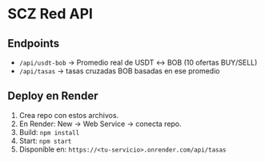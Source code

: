 # SCZ Red API

## Endpoints
- `/api/usdt-bob` → Promedio real de USDT ↔ BOB (10 ofertas BUY/SELL)
- `/api/tasas` → tasas cruzadas BOB basadas en ese promedio

## Deploy en Render
1. Crea repo con estos archivos.
2. En Render: New → Web Service → conecta repo.
3. Build: `npm install`
4. Start: `npm start`
5. Disponible en: `https://<tu-servicio>.onrender.com/api/tasas`
